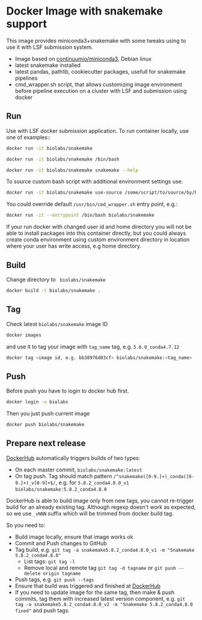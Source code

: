 Docker Image with snakemake support
=====================================

This image provides miniconda3+snakemake with some tweaks using to use it with LSF submission system. 
* Image based on [continuumio/miniconda3](https://hub.docker.com/r/continuumio/miniconda3/dockerfile), Debian linux 
* latest snakemake installed
* latest pandas, pathlib, cookiecutter packages, usefull for snakemake pipelines 
* cmd_wrapper.sh script, that allows customizing image environment before pipeline execution on a cluster with LSF and submission using docker

Run
-----
Use with LSF docker submission application. To run container locally, use one of examples::
```bash
docker run -it biolabs/snakemake
```
```bash
docker run -it biolabs/snakemake /bin/bash 
```
```bash
docker run -it biolabs/snakemake snakemake --help  
```

To source custom bash script with additional environment settings use:
```bash
docker run -it biolabs/snakemake use-source /some/script/to/source/by/bash snakemake --help  
```

You could override default `/usr/bin/cmd_wrapper.sh` entry point, e.g.:

```bash
docker run -it --entrypoint /bin/bash biolabs/snakemake
```

If your run docker with changed user id and home directory you will not be able to install packages into this container directly, but you could always create conda environment using custom environment directory in location where your user has write access, e.g home directory.

Build
-----
Change directory to ` biolabs/snakemake` 

```bash
docker build -t biolabs/snakemake .
```

Tag
---
Check latest `biolabs/snakemake` image ID  
```bash
docker images
```
and use it to tag your image with `tag_name` tag, e.g. `5.6.0_conda4.7.12`
```bash                                                         
docker tag <image id, e.g. bb38976d03cf> biolabs/snakemake:<tag_name>
```

Push
----
Before push you have to login to docker hub first.
```bash
docker login -u biolabs
```

Then you just push current image 
```bash
docker push biolabs/snakemake
```

Prepare next release
---
[DockerHub](https://hub.docker.com/repository/docker/biolabs/snakemake/builds) automatically triggers builds of two types:
* On each master commit, `biolabs/snakemake:latest`
* On tag push. Tag should match pattern `/^snakemake([0-9.]+)_conda([0-9.]+)_v[0-9]+$/`, e.g. for `5.8.2_conda4.8.0_v1` `biolabs/snakemake:5.8.2_conda4.8.0`

DockerHub is able to build image only from new tags, you cannot re-trigger build for an already existing tag. Although regexp doesn't work as expected, so we use `_vNNN` suffix which will be trimmed from docker build tag.

So you need to:
* Build image locally, ensure that image works ok
* Commit and Push changes to GitHub 
* Tag build, e.g. `git tag -a snakemake5.8.2_conda4.8.0_v1 -m "Snakemake 5.8.2_conda4.8.0"`
    * List tags: `git tag -l`
    * Remove local and remote tag `git tag -d tagname` or `git push --delete origin tagname`
* Push tags, e.g. `git push --tags`
* Ensure that build was triggered and finished at [DockerHub](https://hub.docker.com/repository/docker/biolabs/snakemake/builds) 
* If you need to update image for the same tag, then make & push commits, tag them with increased latest version component, e.g. `git tag -a snakemake5.8.2_conda4.8.0_v2 -m "Snakemake 5.8.2_conda4.8.0 fixed"` and push tags.
